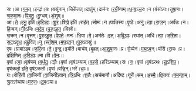

  
सः।आ।ग॒म॒त्।इन्द्रः॑।यः।वसू॑नाम्।चिके॑तत्।दातु॑म्।दाम॑नः।र॒यी॒णाम्।ध॒न्व॒ऽच॒रः।न।वंस॑ऽगः।तृ॒षा॒णः।च॒क॒मा॒नः।पि॒ब॒तु॒।दु॒ग्धम्।अं॒शुम्॥  
आ।ते॒।हनू॒ इति॑।ह॒रि॒ऽवः॒।शू॒र॒।शिप्रे॒ इति॑।रुह॑त्।सोमः॑।न।पर्व॑तस्य।पृ॒ष्ठे।अनु॑।त्वा॒।रा॒ज॒न्।अर्व॑तः।न।हि॒न्वन्।गीः॒ऽभिः।म॒दे॒म॒।पु॒रु॒ऽहू॒त॒।विश्वे॑॥  
च॒क्रम्।न।वृ॒त्तम्।पु॒रु॒ऽहू॒त॒।वे॒प॒ते॒।मनः॑।भि॒या।मे॒।अम॑तेः।इत्।अ॒द्रि॒ऽवः॒।रथा॑त्।अधि॑।त्वा॒।ज॒रि॒ता।स॒दा॒ऽवृ॒ध॒।कु॒वित्।नु।स्तो॒ष॒म्।म॒घ॒ऽव॒न्।पु॒रु॒ऽवसुः॑॥  
ए॒षः।ग्रावा॑ऽइव।ज॒रि॒ता।ते॒।इ॒न्द्र॒।इय॑र्ति।वाच॑म्।बृ॒हत्।आ॒शु॒षा॒णः।प्र।से॒व्येन॑।म॒घ॒ऽव॒न्।यंसि॑।रा॒यः।प्र।द॒क्षि॒णित्।ह॒रि॒ऽवः॒।मा।वि।वे॒नः॒॥  
वृषा॑।त्वा॒।वृष॑णम्।व॒र्ध॒तु॒।द्यौः।वृषा॑।वृष॑ऽभ्याम्।व॒ह॒से॒।हरि॑ऽभ्याम्।सः।नः॒।वृषा॑।वृष॑ऽरथः।सु॒ऽशि॒प्र॒।वृष॑क्रतो॒ इति॒ वृष॑ऽक्रतो।वृषा॑।वज्रि॒न्।भरे॑।धाः॒॥  
यः।रोहि॑तौ।वा॒जिनौ॑।वा॒जिनी॑ऽवान्।त्रि॒ऽभिः।श॒तैः।सच॑मानौ।अदि॑ष्ट।यूने॑।सम्।अ॒स्मै॒।क्षि॒तयः॑।न॒म॒न्ता॒म्।श्रु॒तऽर॑थाय।म॒रु॒तः॒।दु॒वः॒ऽया॥  
